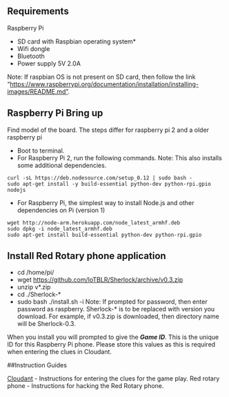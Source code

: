 ## Requirements

Raspberry Pi
* SD card with Raspbian operating system*
* Wifi dongle
* Bluetooth
* Power supply 5V 2.0A

Note: If raspbian OS is not present on SD card, then follow the link “https://www.raspberrypi.org/documentation/installation/installing-images/README.md”.


## Raspberry Pi Bring up
Find model of the board. The steps differ for raspberry pi 2 and a older raspberry pi

* Boot to terminal.
* For Raspberry Pi 2, run the following commands. Note: This also installs some additional dependencies.
```
curl -sL https://deb.nodesource.com/setup_0.12 | sudo bash -
sudo apt-get install -y build-essential python-dev python-rpi.gpio nodejs
```
* For Raspberry Pi, the simplest way to install Node.js and other dependencies on Pi (version 1)
```
wget http://node-arm.herokuapp.com/node_latest_armhf.deb
sudo dpkg -i node_latest_armhf.deb
sudo apt-get install build-essential python-dev python-rpi.gpio
```


## Install Red Rotary phone application 
* cd /home/pi/
* wget  https://github.com/IoTBLR/Sherlock/archive/v0.3.zip
* unzip v*.zip
* cd ./Sherlock-*
* sudo bash ./install.sh -i
Note: If prompted for password, then enter password as raspberry.
Sherlock-* is to be replaced with version you download.
For example, if v0.3.zip is downloaded, then directory name will be Sherlock-0.3.

When you install you will prompted to give the ***Game ID***. This is the unique ID for this Raspberry Pi phone. Please store this values as this is required when entering the clues in Cloudant. 

##Instruction Guides

[Cloudant](https://github.com/IoTBLR/Sherlock/blob/master/instructions/Cloudant%20Instructions.doc?raw=true) - Instructions for entering the clues for the game play. 
Red rotary phone - Instructions for hacking the Red Rotary phone.
